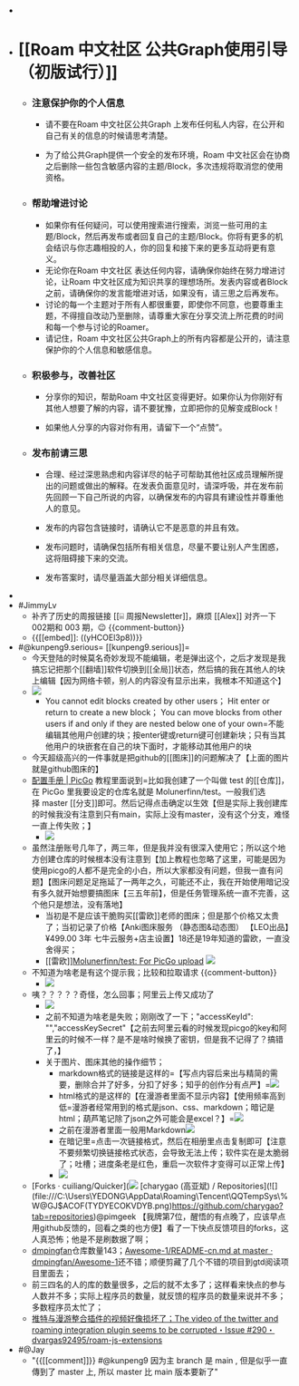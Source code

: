 - 
- # [[Roam 中文社区 公共Graph使用引导（初版试行）]]
    - ### 注意保护你的个人信息
        - 请不要在Roam 中文社区公共Graph 上发布任何私人内容，在公开和自己有关的信息的时候请思考清楚。

        - 为了给公共Graph提供一个安全的发布环境，Roam 中文社区会在协商之后删除一些包含敏感内容的主题/Block，多次违规将取消您的使用资格。
    - ### 帮助增进讨论

        - 如果你有任何疑问，可以使用搜索进行搜索，浏览一些可用的主题/Block，然后再发布或者回复自己的主题/Block。你将有更多的机会结识与你志趣相投的人，你的回复和接下来的更多互动将更有意义。
        - 无论你在Roam 中文社区 表达任何内容，请确保你始终在努力增进讨论，让Roam 中文社区成为知识共享的理想场所。发表内容或者Block之前，请确保你的发言能增进对话，如果没有，请三思之后再发布。
        - 讨论的每一个主题对于所有人都很重要，即使你不同意，也要尊重主题，不得擅自改动乃至删除，请尊重大家在分享交流上所花费的时间和每一个参与讨论的Roamer。
        - 请记住，Roam 中文社区公共Graph上的所有内容都是公开的，请注意保护你的个人信息和敏感信息。
    - ### 积极参与，改善社区
        - 分享你的知识，帮助Roam 中文社区变得更好。如果你认为你刚好有其他人想要了解的内容，请不要犹豫，立即把你的见解变成Block！

        - 如果他人分享的内容对你有用，请留下一个“点赞”。

    - ### 发布前请三思
        - 合理、经过深思熟虑和内容详尽的帖子可帮助其他社区成员理解所提出的问题或做出的解释。在发表负面意见时，请深呼吸，并在发布前先回顾一下自己所说的内容，以确保发布的内容具有建设性并尊重他人的意见。

        - 发布的内容包含链接时，请确认它不是恶意的并且有效。

        - 发布问题时，请确保包括所有相关信息，尽量不要让别人产生困惑，这将阻碍接下来的交流。
        - 发布答案时，请尽量涵盖大部分相关详细信息。
- 
- #JimmyLv
    - 补齐了历史的周报链接 [[⌸ 周报Newsletter]]，麻烦 [[Alex]] 对齐一下 002期和 003 期，😉 {{comment-button}}
    - {{[[embed]]: ((yHCOEl3p8))}}
- #@kunpeng9.serious= [[kunpeng9.serious]]=
    - 今天登陆的时候莫名奇妙发现不能编辑，老是弹出这个，之后才发现是我搞忘记把那个[[翻墙]]软件切换到[[全局]]状态，然后搞的我在其他人的块上编辑【因为网络卡顿，别人的内容没有显示出来，我根本不知道这个】
    - ![](https://raw.githubusercontent.com/kunpeng9/PicgoPicture2020-10-18/master/20201112%E4%BD%A0%E4%B8%8D%E8%83%BD%E7%BC%96%E8%BE%91%E6%BC%AB%E6%B8%B8%E8%80%85.png)
        - You cannot edit blocks created by other users； Hit enter or return to create a new block； You can move blocks from other users if and only if they are nested below one of your own=不能编辑其他用户创建的块；按enter键或return键可创建新块；只有当其他用户的块嵌套在自己的块下面时，才能移动其他用户的块
    - 今天超级高兴的一件事就是把github的[[图床]]的问题解决了【上面的图片就是github图床的】
    - [配置手册 | PicGo](https://picgo.github.io/PicGo-Doc/zh/guide/config.html#github%E5%9B%BE%E5%BA%8A) 教程里面说到=比如我创建了一个叫做 test 的[[仓库]]，在 PicGo 里我要设定的仓库名就是 Molunerfinn/test。一般我们选择 master [[分支]]即可。然后记得点击确定以生效【但是实际上我创建库的时候我没有注意到只有main，实际上没有master，没有这个分支，难怪一直上传失败；】
        - ![](https://raw.githubusercontent.com/kunpeng9/PicgoPicture2020-10-18/master/20201112picgo%E6%88%90%E5%8A%9F%E4%B8%8A%E4%BC%A0github%E5%9B%BE%E5%BA%8A%E5%9B%BE%E7%89%87.png)
    - 虽然注册账号几年了，两三年，但是我并没有很深入使用它；所以这个地方创建仓库的时候根本没有注意到【加上教程也忽略了这里，可能是因为使用picgo的人都不是完全的小白，所以大家都没有问题，但我一直有问题】【图床问题足足拖延了一两年之久，可能还不止，我在开始使用暗记没有多久就开始想要搞图床【三五年前】，但是任务管理系统一直不完善，这个他只是想法，没有落地】
        - 当初是不是应该干脆购买[[雷欧]]老师的图床；但是那个价格又太贵了；当初记录了价格【Anki图床服务 （静态图&动态图） 【LEO出品】¥499.00 3年 七牛云服务+店主设置】18还是19年知道的雷欧，一直没舍得买；
        - [[雷欧]][Molunerfinn/test: For PicGo upload](https://github.com/Molunerfinn/test) ![](https://raw.githubusercontent.com/kunpeng9/PicgoPicture2020-10-18/master/20201112github%E5%88%86%E6%94%AFmaster.png)
    - 不知道为啥老是有这个提示我；比较和拉取请求 {{comment-button}}
        - ![](https://raw.githubusercontent.com/kunpeng9/PicgoPicture2020-10-18/master/20201112github%E8%AF%B7%E6%B1%82.png)
    - 咦？？？？？奇怪，怎么回事；阿里云上传又成功了
        - ![](https://raw.githubusercontent.com/kunpeng9/PicgoPicture2020-10-18/master/20201112114322.jpg)
        - 之前不知道为啥老是失败；刚刚改了一下；"accessKeyId": "","accessKeySecret"【之前去阿里云看的时候发现picgo的key和阿里云的时候不一样？是不是啥时候换了密钥，但是我不记得了？搞错了，】
        - 关于图片、图床其他的操作细节；
            - markdown格式的链接是这样的=【写点内容后来出与精简的需要，删除合并了好多，分扣了好多；知乎的创作分有点严】=![](https://raw.githubusercontent.com/kunpeng9/PicgoPicture2020-10-18/master/20201112211713.png)
            - html格式的是这样的【在漫游者里面不显示内容】【使用频率高到低=漫游者经常用到的格式是json、css、markdown；暗记是html；葫芦笔记除了json之外可能会是excel？】=<img 
src="https://raw.githubusercontent.com/kunpeng9/PicgoPicture2020-10-18/master/20201112211713.png"/>
            - 之前在漫游者里面一般用Markdown![](https://raw.githubusercontent.com/kunpeng9/PicgoPicture2020-10-18/master/20201112212648.png)
            - 在暗记里=点击一次链接格式，然后在相册里点击复制即可【注意不要频繁切换链接格式状态，会导致无法上传；软件实在是太脆弱了；吐槽；进度条老是红色，重启一次软件才变得可以正常上传】
            - ![](https://raw.githubusercontent.com/kunpeng9/PicgoPicture2020-10-18/master/20201112212845.png)
    - [Forks · cuiliang/Quicker](![](file:///C:\Users\YEDONG\AppData\Roaming\Tencent\QQTempSys\%W@GJ$ACOF(TYDYECOKVDYB.png)https://github.com/cuiliang/Quicker/network/members) [charygao (高亚斌) / Repositories](![](file:///C:\Users\YEDONG\AppData\Roaming\Tencent\QQTempSys\%W@GJ$ACOF(TYDYECOKVDYB.png)https://github.com/charygao?tab=repositories)@pimgeek 【我牌第7位，醒悟的有点晚了，应该早点用github反馈的，回看之类的也方便】看了一下快点反馈项目的forks，这人真恐怖；他是不是刷数据了啊；
    - [dmpingfan](https://github.com/dmpingfan)仓库数量143；[Awesome-1/README-cn.md at master · dmpingfan/Awesome-1](https://github.com/dmpingfan/Awesome-1/blob/master/README-cn.md)还不错；顺便剪藏了几个不错的项目到gtd阅读项目里面去；
    - 前三四名的人的库的数量很多，之后的就不太多了；这样看来快点的参与人数并不多；实际上程序员的数量，就反馈的程序员的数量来说并不多；多数程序员太忙了；
    - [推特与漫游整合插件的视频好像损坏了；The video of the twitter and roaming integration plugin seems to be corrupted・Issue #290・dvargas92495/roam-js-extensions](https://github.com/dvargas92495/roam-js-extensions/issues/290)
- #@Jay
    - "{{[[comment]]}}
#@kunpeng9 因为主 branch 是 main , 但是似乎一直傳到了 master 上, 所以 master 比 main 版本要新了"
